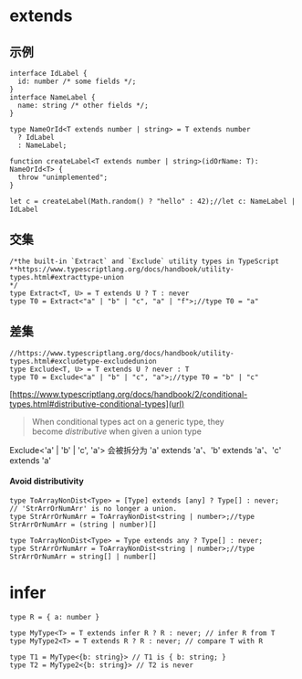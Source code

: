 
# extends
## 示例
```
interface IdLabel {
  id: number /* some fields */;
}
interface NameLabel {
  name: string /* other fields */;
}

type NameOrId<T extends number | string> = T extends number
  ? IdLabel
  : NameLabel;

function createLabel<T extends number | string>(idOrName: T): NameOrId<T> {
  throw "unimplemented";
}

let c = createLabel(Math.random() ? "hello" : 42);//let c: NameLabel | IdLabel
```
## 交集
```
/*the built-in `Extract` and `Exclude` utility types in TypeScript
**https://www.typescriptlang.org/docs/handbook/utility-types.html#extracttype-union
*/
type Extract<T, U> = T extends U ? T : never
type T0 = Extract<"a" | "b" | "c", "a" | "f">;//type T0 = "a"
```
## 差集

```
//https://www.typescriptlang.org/docs/handbook/utility-types.html#excludetype-excludedunion
type Exclude<T, U> = T extends U ? never : T
type T0 = Exclude<"a" | "b" | "c", "a">;//type T0 = "b" | "c"
```
[https://www.typescriptlang.org/docs/handbook/2/conditional-types.html#distributive-conditional-types](url)
> When conditional types act on a generic type, they become *distributive* when given a union type

Exclude<'a' | 'b' | 'c', 'a'> 会被拆分为 'a' extends 'a'、'b' extends 'a'、'c' extends 'a'
#### Avoid distributivity

```
type ToArrayNonDist<Type> = [Type] extends [any] ? Type[] : never;
// 'StrArrOrNumArr' is no longer a union.
type StrArrOrNumArr = ToArrayNonDist<string | number>;//type StrArrOrNumArr = (string | number)[]
```

```
type ToArrayNonDist<Type> = Type extends any ? Type[] : never;
type StrArrOrNumArr = ToArrayNonDist<string | number>;//type StrArrOrNumArr = string[] | number[]
```
# infer
```
type R = { a: number }

type MyType<T> = T extends infer R ? R : never; // infer R from T
type MyType2<T> = T extends R ? R : never; // compare T with R

type T1 = MyType<{b: string}> // T1 is { b: string; }
type T2 = MyType2<{b: string}> // T2 is never
```
